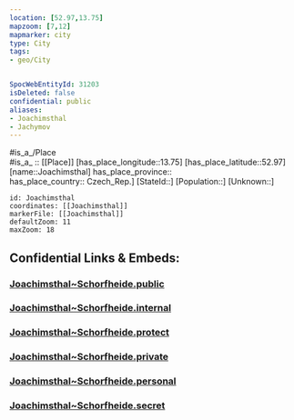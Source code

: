 ```yaml
---
location: [52.97,13.75] 
mapzoom: [7,12] 
mapmarker: city 
type: City
tags:
- geo/City


SpocWebEntityId: 31203
isDeleted: false
confidential: public
aliases: 
- Joachimsthal
- Jachymov
---
```

#is_a_/Place  
#is_a_ :: [[Place]] 
[has_place_longitude::13.75] 
[has_place_latitude::52.97] 
[name::Joachimsthal] 
has_place_province::  
has_place_country:: Czech_Rep.] 
[StateId::] 
[Population::] 
[Unknown::] 


```leaflet
id: Joachimsthal
coordinates: [[Joachimsthal]] 
markerFile: [[Joachimsthal]] 
defaultZoom: 11 
maxZoom: 18
```


## Confidential Links & Embeds: 

### [Joachimsthal~Schorfheide.public](/_public/\Earth\Continent\Europe\Europe~Central\Germany\Germany~East\Brandenburg\counties~Brandenburg\Barnim\cities~BarnimJoachimsthal~Schorfheide.public.md) 

### [Joachimsthal~Schorfheide.internal](/_internal/\Earth\Continent\Europe\Europe~Central\Germany\Germany~East\Brandenburg\counties~Brandenburg\Barnim\cities~BarnimJoachimsthal~Schorfheide.internal.md) 

### [Joachimsthal~Schorfheide.protect](/_protect/\Earth\Continent\Europe\Europe~Central\Germany\Germany~East\Brandenburg\counties~Brandenburg\Barnim\cities~BarnimJoachimsthal~Schorfheide.protect.md) 

### [Joachimsthal~Schorfheide.private](/_private/\Earth\Continent\Europe\Europe~Central\Germany\Germany~East\Brandenburg\counties~Brandenburg\Barnim\cities~BarnimJoachimsthal~Schorfheide.private.md) 

### [Joachimsthal~Schorfheide.personal](/_personal/\Earth\Continent\Europe\Europe~Central\Germany\Germany~East\Brandenburg\counties~Brandenburg\Barnim\cities~BarnimJoachimsthal~Schorfheide.personal.md) 

### [Joachimsthal~Schorfheide.secret](/_secret/\Earth\Continent\Europe\Europe~Central\Germany\Germany~East\Brandenburg\counties~Brandenburg\Barnim\cities~BarnimJoachimsthal~Schorfheide.secret.md)

